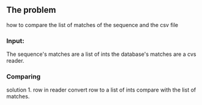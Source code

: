 ## The problem 

how to compare the list of matches of the sequence and the csv file

### Input:

The sequence's matches are a list of ints
the database's matches are a cvs reader. 

### Comparing 


solution 1. 
row in reader 
convert row to a list of ints 
compare with the list of matches. 





